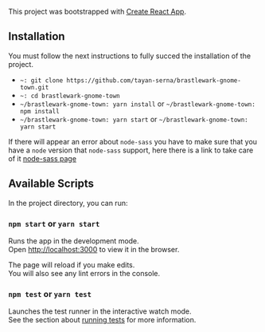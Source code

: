 This project was bootstrapped with [Create React App](https://github.com/facebook/create-react-app).

## Installation
You must follow the next instructions to fully succed the installation of the project.
  - `~: git clone https://github.com/tayan-serna/brastlewark-gnome-town.git`
  - `~: cd brastlewark-gnome-town`
  - `~/brastlewark-gnome-town: yarn install` or `~/brastlewark-gnome-town: npm install`
  - `~/brastlewark-gnome-town: yarn start` or `~/brastlewark-gnome-town: yarn start`

If there will appear an error about `node-sass` you have to make sure that you have a `node` version that `node-sass` support, here there is a link to take care of it [node-sass page](https://github.com/sass/node-sass)

## Available Scripts

In the project directory, you can run:

### `npm start` or `yarn start`

Runs the app in the development mode.<br>
Open [http://localhost:3000](http://localhost:3000) to view it in the browser.

The page will reload if you make edits.<br>
You will also see any lint errors in the console.

### `npm test` or `yarn test`

Launches the test runner in the interactive watch mode.<br>
See the section about [running tests](https://facebook.github.io/create-react-app/docs/running-tests) for more information.
